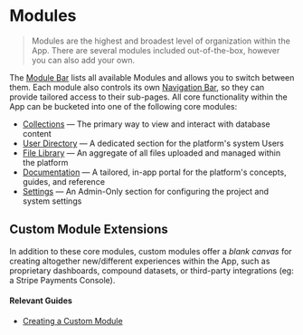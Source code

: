 # Modules <small></small>

> Modules are the highest and broadest level of organization within the App. There are several modules included out-of-the-box, however you can also add your own.

The [Module Bar](/concepts/application/#_1-module-bar) lists all available Modules and allows you to switch between them. Each module also controls its own [Navigation Bar](/concepts/application/#_2-navigation-bar), so they can provide tailored access to their sub-pages. All core functionality within the App can be bucketed into one of the following core modules:

- [Collections](/concepts/application/#collections-module) — The primary way to view and interact with database content
- [User Directory](/concepts/application/#user-directory) — A dedicated section for the platform's system Users
- [File Library](/concepts/application/#file-library) — An aggregate of all files uploaded and managed within the platform
- [Documentation](/concepts/application/#documentation) — A tailored, in-app portal for the platform's concepts, guides, and reference
- [Settings](/concepts/application/#settings) — An Admin-Only section for configuring the project and system settings

## Custom Module Extensions

In addition to these core modules, custom modules offer a _blank canvas_ for creating altogether new/different experiences within the App, such as proprietary dashboards, compound datasets, or third-party integrations (eg: a Stripe Payments Console).

#### Relevant Guides

- [Creating a Custom Module](/guides/modules)
